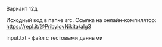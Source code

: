 Вариант 12д

Исходный код в папке src. Ссылка на онлайн-компилятор: https://repl.it/@PribylovNikita/alg3

input.txt - файл с тестовыми данными
